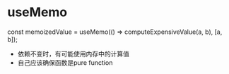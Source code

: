 # useMemo

const memoizedValue = useMemo(() => computeExpensiveValue(a, b), [a, b]);

- 依赖不变时，有可能使用内存中的计算值
- 自己应该确保函数是pure function